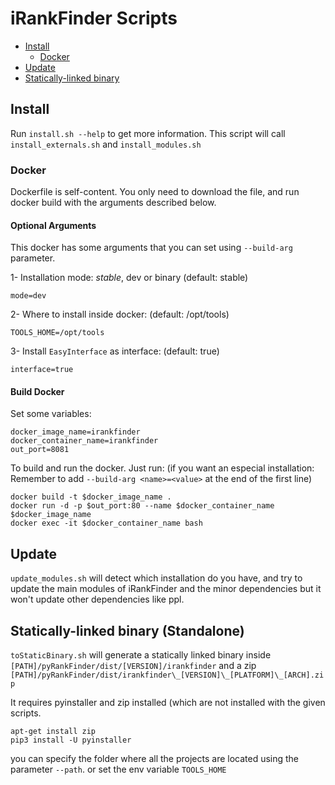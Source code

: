 # iRankFinder Scripts

* [Install](#install)
    * [Docker](#docker)
* [Update](#update)
* [Statically-linked binary](#statically-linked-binary-standalone)

## Install

Run `install.sh --help` to get more information.
This script will call `install_externals.sh` and `install_modules.sh`


### Docker

Dockerfile is self-content. You only need to download the file, and run
docker build with the arguments described below.

#### Optional Arguments
This docker has some arguments that you can set using `--build-arg` parameter.

1- Installation mode: *stable*, dev or binary (default: stable)

   `mode=dev`

2- Where to install inside docker: (default: /opt/tools)

   `TOOLS_HOME=/opt/tools`

3- Install `EasyInterface` as interface: (default: true)

   `interface=true`


#### Build Docker

Set some variables:
```
docker_image_name=irankfinder
docker_container_name=irankfinder
out_port=8081
```

To build and run the docker. Just run:
(if you want an especial installation: Remember to add ` --build-arg <name>=<value> ` at the end of the first line)

```
docker build -t $docker_image_name .
docker run -d -p $out_port:80 --name $docker_container_name $docker_image_name
docker exec -it $docker_container_name bash
```

## Update

`update_modules.sh` will detect which installation do you have, and
try to update the main modules of iRankFinder and the minor
dependencies but it won't update other dependencies like ppl.

## Statically-linked binary (Standalone)

`toStaticBinary.sh` will generate a statically linked binary inside
`[PATH]/pyRankFinder/dist/[VERSION]/irankfinder`
and a zip `[PATH]/pyRankFinder/dist/irankfinder\_[VERSION]\_[PLATFORM]\_[ARCH].zip`

It requires pyinstaller and zip installed (which are not installed
with the given scripts.


```
apt-get install zip
pip3 install -U pyinstaller
```

you can specify the folder where all the projects are located using the
parameter `--path`. or set the env variable `TOOLS_HOME`

